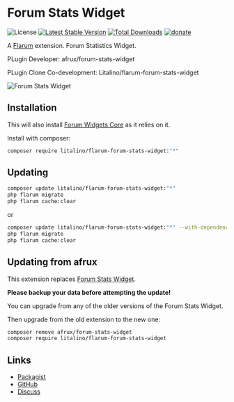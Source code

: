 # Forum Stats Widget

![License](https://img.shields.io/badge/license-MIT-blue.svg?style=flat-square) [![Latest Stable Version](https://img.shields.io/packagist/v/litalino/flarum-forum-stats-widget.svg?style=flat-square)](https://packagist.org/packages/litalino/flarum-forum-stats-widget) [![Total Downloads](https://img.shields.io/packagist/dt/litalino/flarum-forum-stats-widget.svg?style=flat-square)](https://packagist.org/packages/litalino/flarum-forum-stats-widget) [![donate](https://img.shields.io/badge/donate-buy%20me%20a%20coffee-%23ffde39?style=flat-square)](https://www.buymeacoffee.com/sycho)

A [Flarum](http://flarum.org) extension. Forum Statistics Widget.

PLugin Developer: afrux/forum-stats-widget

PLugin Clone Co-development: Litalino/flarum-forum-stats-widget

![Forum Stats Widget](https://github.com/Litalino/flarum-forum-stats-widget/assets/99712477/05931611-e484-4b55-a3d7-9b255867cafd)


## Installation

This will also install [Forum Widgets Core](https://github.com/afrux/forum-widgets-core) as it relies on it.

Install with composer:

```sh
composer require litalino/flarum-forum-stats-widget:"*"
```

## Updating

```sh
composer update litalino/flarum-forum-stats-widget:"*"
php flarum migrate
php flarum cache:clear
```
or 

```sh
composer update litalino/flarum-forum-stats-widget:"*" --with-dependencies
php flarum migrate
php flarum cache:clear
```

## Updating from afrux

This extension replaces [Forum Stats Widget](https://packagist.org/packages/afrux/forum-stats-widget).

**Please backup your data before attempting the update!**

You can upgrade from any of the older versions of the Forum Stats Widget.

Then upgrade from the old extension to the new one:

```sh
composer remove afrux/forum-stats-widget
composer require litalino/flarum-forum-stats-widget
```

## Links

- [Packagist](https://packagist.org/packages/litalino/flarum-forum-stats-widget)
- [GitHub](https://github.com/litalino/flarum-forum-stats-widget)
- [Discuss](https://discuss.flarum.org/d/10000-flarum-forum-stats-widget)
